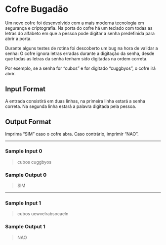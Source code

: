 # Cofre Bugadão

Um novo cofre foi desenvolvido com a mais moderna tecnologia em segurança e criptografia. Na porta do cofre há um teclado com todas as letras do alfabeto em que a pessoa pode digitar a senha predefinida para abrir a porta.

Durante alguns testes de rotina foi descoberto um bug na hora de validar a senha: O cofre ignora letras erradas durante a digitação da senha, desde que todas as letras da senha tenham sido digitadas na ordem correta.

Por exemplo, se a senha for “cubos” e for digitado “cuggbyos”, o cofre irá abrir.

## Input Format

A entrada consistirá em duas linhas, na primeira linha estará a senha correta. Na segunda linha estará a palavra digitada pela pessoa.

## Output Format

Imprima “SIM” caso o cofre abra. Caso contrário, imprimir “NAO”.

---
### Sample Input 0
> cubos
> cuggbyos

### Sample Output 0
> SIM
---
### Sample Input 1
> cubos
> uewvelrabsocaeln

### Sample Output 1
> NAO